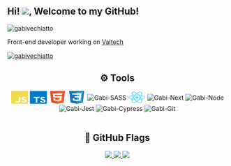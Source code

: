 ## Hi! <img src="https://media.giphy.com/media/hvRJCLFzcasrR4ia7z/giphy.gif" width="25px">, Welcome to my GitHub!

<p align="left"> <img src="https://komarev.com/ghpvc/?username=gabivechiatto&label=Profile%20views&color=0e75b6&style=flat" alt="gabivechiatto" />
  
Front-end developer working on [Valtech](https://www.valtech.com/)

<p><a href="https://www.linkedin.com/in/gvechiatto/" target="_blank"><img align="center" src="https://www.vectorlogo.zone/logos/linkedin/linkedin-ar21.svg" alt="gabivechiatto"/></a></p>
  

<div style="display: inline_block" align="center">
  <h2>⚙️ Tools</h2>
  <img align="center" alt="Gabi-Js" title="Javascript" height="30" width="40" src="https://raw.githubusercontent.com/devicons/devicon/master/icons/javascript/javascript-plain.svg">
  <img align="center" alt="Gabi-Ts" title="Typescript" height="30" width="40" src="https://raw.githubusercontent.com/devicons/devicon/master/icons/typescript/typescript-plain.svg">
   <img align="center" alt="Gabi-HTML" title="HTML" height="30" width="40" src="https://raw.githubusercontent.com/devicons/devicon/master/icons/html5/html5-original.svg">
  <img align="center" alt="Gabi-CSS" title="CSS" height="30" width="40" src="https://raw.githubusercontent.com/devicons/devicon/master/icons/css3/css3-original.svg"> 
  <img align="center" alt="Gabi-SASS" title="SASS" width="30" height="30" src="https://www.vectorlogo.zone/logos/sass-lang/sass-lang-icon.svg">
  <img align="center" alt="Gabi-React" title="React" height="30" width="40" src="https://raw.githubusercontent.com/devicons/devicon/master/icons/react/react-original.svg">
  <img align="center" alt="Gabi-Next" title="Next" width="30" height="30" src="https://upload.vectorlogo.zone/logos/nextjs/images/2d3864ef-00e0-4026-ab1d-30e4a98e2899.svg">
  <img align="center" alt="Gabi-Node" title="Node" width="30" height="30" src="https://www.vectorlogo.zone/logos/nodejs/nodejs-icon.svg">  
  <img align="center" alt="Gabi-Jest" title="Jest" width="30" height="30" src="https://www.vectorlogo.zone/logos/jestjsio/jestjsio-icon.svg">
  <img align="center" alt="Gabi-Cypress" title="Cypress" width="30" height="30" src="https://raw.githubusercontent.com/get-icon/geticon/fc0f660daee147afb4a56c64e12bde6486b73e39/icons/cypress.svg">
  <img align="center" alt="Gabi-Git" title="Git" width="30" height="30" src="https://www.vectorlogo.zone/logos/git-scm/git-scm-icon.svg">
</div>


<div align="center"></br>  
  <h2>🚩 GitHub Flags</h2>
  <a href="https://github.com/gabivechiatto">
  <img height="150em" src="https://github-readme-stats.vercel.app/api?username=gabivechiatto&show_icons=true&theme=dracula&include_all_commits=true&count_private=true"/>
  <img height="150em" src="https://github-readme-stats.vercel.app/api/top-langs/?username=gabivechiatto&layout=compact&langs_count=16&theme=dracula"/>    
  <img height="150em" src="https://github-readme-streak-stats.herokuapp.com/?user=gabivechiatto&theme=dracula">
</div>
